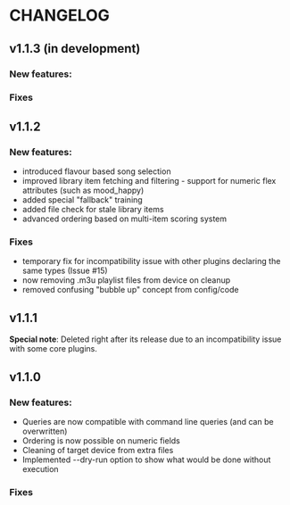 # CHANGELOG

## v1.1.3 (in development)

### New features:


### Fixes



## v1.1.2

### New features:
- introduced flavour based song selection
- improved library item fetching and filtering - support for numeric flex attributes (such as mood_happy) 
- added special "fallback" training
- added file check for stale library items 
- advanced ordering based on multi-item scoring system

### Fixes
- temporary fix for incompatibility issue with other plugins declaring the same types (Issue #15)
- now removing .m3u playlist files from device on cleanup
- removed confusing "bubble up" concept from config/code



## v1.1.1

**Special note**: Deleted right after its release due to an incompatibility issue with some core plugins.



## v1.1.0

### New features:
- Queries are now compatible with command line queries (and can be overwritten)
- Ordering is now possible on numeric fields
- Cleaning of target device from extra files
- Implemented --dry-run option to show what would be done without execution

### Fixes
